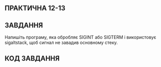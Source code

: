 ## ПРАКТИЧНА 12-13

## ЗАВДАННЯ 

Напишіть програму, яка обробляє SIGINT або SIGTERM і використовує sigaltstack, щоб сигнал не завадив основному стеку.

## КОД ЗАВДАННЯ 


